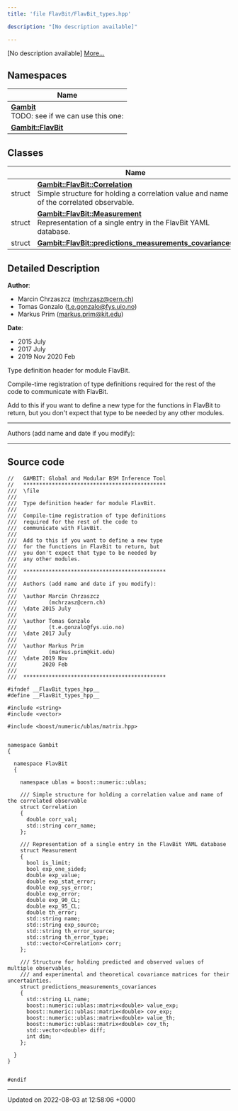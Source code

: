 ```yaml
---
title: 'file FlavBit/FlavBit_types.hpp'

description: "[No description available]"

---
```







[No description available] [More...](#detailed-description)

## Namespaces

| Name           |
| -------------- |
| **[Gambit](/documentation/code/gambit_sphinx/namespaces/namespacegambit/)** <br>TODO: see if we can use this one:  |
| **[Gambit::FlavBit](/documentation/code/gambit_sphinx/namespaces/namespacegambit_1_1flavbit/)**  |

## Classes

|                | Name           |
| -------------- | -------------- |
| struct | **[Gambit::FlavBit::Correlation](/documentation/code/gambit_sphinx/classes/structgambit_1_1flavbit_1_1correlation/)** <br>Simple structure for holding a correlation value and name of the correlated observable.  |
| struct | **[Gambit::FlavBit::Measurement](/documentation/code/gambit_sphinx/classes/structgambit_1_1flavbit_1_1measurement/)** <br>Representation of a single entry in the FlavBit YAML database.  |
| struct | **[Gambit::FlavBit::predictions_measurements_covariances](/documentation/code/gambit_sphinx/classes/structgambit_1_1flavbit_1_1predictions__measurements__covariances/)**  |

## Detailed Description


**Author**: 

  * Marcin Chrzaszcz ([mchrzasz@cern.ch](mailto:mchrzasz@cern.ch)) 
  * Tomas Gonzalo ([t.e.gonzalo@fys.uio.no](mailto:t.e.gonzalo@fys.uio.no)) 
  * Markus Prim ([markus.prim@kit.edu](mailto:markus.prim@kit.edu)) 


**Date**: 

  * 2015 July
  * 2017 July
  * 2019 Nov 2020 Feb


Type definition header for module FlavBit.

Compile-time registration of type definitions required for the rest of the code to communicate with FlavBit.

Add to this if you want to define a new type for the functions in FlavBit to return, but you don't expect that type to be needed by any other modules.



------------------

Authors (add name and date if you modify):



------------------




## Source code

```
//   GAMBIT: Global and Modular BSM Inference Tool
//   *********************************************
///  \file
///
///  Type definition header for module FlavBit.
///
///  Compile-time registration of type definitions
///  required for the rest of the code to
///  communicate with FlavBit.
///
///  Add to this if you want to define a new type
///  for the functions in FlavBit to return, but
///  you don't expect that type to be needed by
///  any other modules.
///
///  *********************************************
///
///  Authors (add name and date if you modify):
///
///  \author Marcin Chrzaszcz
///          (mchrzasz@cern.ch)
///  \date 2015 July
///
///  \author Tomas Gonzalo
///          (t.e.gonzalo@fys.uio.no)
///  \date 2017 July
///
///  \author Markus Prim
///          (markus.prim@kit.edu)
///  \date 2019 Nov
///        2020 Feb
///
///  *********************************************

#ifndef __FlavBit_types_hpp__
#define __FlavBit_types_hpp__

#include <string>
#include <vector>

#include <boost/numeric/ublas/matrix.hpp>


namespace Gambit
{

  namespace FlavBit
  {

    namespace ublas = boost::numeric::ublas;

    /// Simple structure for holding a correlation value and name of the correlated observable
    struct Correlation
    {
      double corr_val;
      std::string corr_name;
    };

    /// Representation of a single entry in the FlavBit YAML database
    struct Measurement
    {
      bool is_limit;
      bool exp_one_sided;
      double exp_value;
      double exp_stat_error;
      double exp_sys_error;
      double exp_error;
      double exp_90_CL;
      double exp_95_CL;
      double th_error;
      std::string name;
      std::string exp_source;
      std::string th_error_source;
      std::string th_error_type;
      std::vector<Correlation> corr;
    };

    /// Structure for holding predicted and observed values of multiple observables,
    /// and experimental and theoretical covariance matrices for their uncertainties.
    struct predictions_measurements_covariances
    {
      std::string LL_name;
      boost::numeric::ublas::matrix<double> value_exp;
      boost::numeric::ublas::matrix<double> cov_exp;
      boost::numeric::ublas::matrix<double> value_th;
      boost::numeric::ublas::matrix<double> cov_th;
      std::vector<double> diff;
      int dim;
    };

  }
}


#endif
```


-------------------------------

Updated on 2022-08-03 at 12:58:06 +0000
